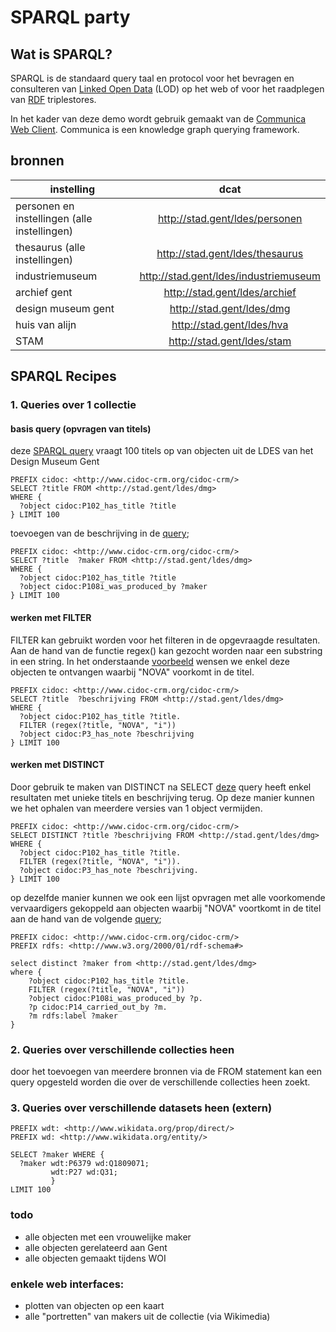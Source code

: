 # SPARQL party  

## Wat is SPARQL? 

SPARQL is de standaard query taal en protocol voor het bevragen en consulteren van [Linked Open Data](https://www.w3.org/egov/wiki/Linked_Open_Data) (LOD) op het web of voor het raadplegen van [RDF](https://www.w3.org/RDF/) triplestores. 

In het kader van deze demo wordt gebruik gemaakt van de [Communica Web Client](http://query.linkeddatafragments.org/). Communica is een knowledge graph querying framework.

## bronnen

| instelling   |      dcat      |
|----------|:-------------:|
| personen en instellingen (alle instellingen) |  http://stad.gent/ldes/personen | 
| thesaurus (alle instellingen)| http://stad.gent/ldes/thesaurus | 
| industriemuseum |    http://stad.gent/ldes/industriemuseum   | 
| archief gent| http://stad.gent/ldes/archief |  
| design museum gent| http://stad.gent/ldes/dmg |   
| huis van alijn| http://stad.gent/ldes/hva |  
| STAM| http://stad.gent/ldes/stam |  

## SPARQL Recipes
### 1. Queries over 1 collectie

#### basis query (opvragen van titels)
deze [SPARQL query](http://query.linkeddatafragments.org/#datasources=https%3A%2F%2Fstad.gent%2Fsparql&query=PREFIX%20cidoc%3A%20%3Chttp%3A%2F%2Fwww.cidoc-crm.org%2Fcidoc-crm%2F%3E%0ASELECT%20%3Ftitle%20FROM%20%3Chttp%3A%2F%2Fstad.gent%2Fldes%2Fdmg%3E%20%0AWHERE%20%7B%20%0A%20%20%3Fobject%20cidoc%3AP102_has_title%20%3Ftitle%0A%7D%20LIMIT%20100) vraagt 100 titels op van objecten uit de LDES van het Design Museum Gent 

```sparql
PREFIX cidoc: <http://www.cidoc-crm.org/cidoc-crm/>
SELECT ?title FROM <http://stad.gent/ldes/dmg> 
WHERE { 
  ?object cidoc:P102_has_title ?title
} LIMIT 100
```
toevoegen van de beschrijving in de [query](http://query.linkeddatafragments.org/#datasources=https%3A%2F%2Fstad.gent%2Fsparql&query=PREFIX%20cidoc%3A%20%3Chttp%3A%2F%2Fwww.cidoc-crm.org%2Fcidoc-crm%2F%3E%0ASELECT%20%3Ftitle%20%20%3Fmaker%20FROM%20%3Chttp%3A%2F%2Fstad.gent%2Fldes%2Fdmg%3E%20%0AWHERE%20%7B%20%0A%20%20%3Fobject%20cidoc%3AP102_has_title%20%3Ftitle.%0A%20%20%3Fobject%20cidoc%3AP108i_was_produced_by%20%3Fmaker%0A%7D%20LIMIT%20100); 

```sparql
PREFIX cidoc: <http://www.cidoc-crm.org/cidoc-crm/>
SELECT ?title  ?maker FROM <http://stad.gent/ldes/dmg> 
WHERE { 
  ?object cidoc:P102_has_title ?title
  ?object cidoc:P108i_was_produced_by ?maker
} LIMIT 100
```

#### werken met FILTER
FILTER kan gebruikt worden voor het filteren in de opgevraagde resultaten. 
Aan de hand van de functie regex() kan gezocht worden naar een substring in een string. 
In het onderstaande [voorbeeld](http://query.linkeddatafragments.org/#datasources=https%3A%2F%2Fstad.gent%2Fsparql&query=PREFIX%20cidoc%3A%20%3Chttp%3A%2F%2Fwww.cidoc-crm.org%2Fcidoc-crm%2F%3E%0ASELECT%20%3Ftitle%20%20%3Fbeschrijving%20FROM%20%3Chttp%3A%2F%2Fstad.gent%2Fldes%2Fdmg%3E%20%0AWHERE%20%7B%20%0A%20%20%3Fobject%20cidoc%3AP102_has_title%20%3Ftitle.%0A%20%20FILTER%20(regex(%3Ftitle%2C%20%22NOVA%22%2C%20%22i%22))%0A%20%20%3Fobject%20cidoc%3AP3_has_note%20%3Fbeschrijving%0A%7D%20LIMIT%20100) wensen we enkel deze objecten te ontvangen waarbij "NOVA" voorkomt in de titel. 

```sparql
PREFIX cidoc: <http://www.cidoc-crm.org/cidoc-crm/>
SELECT ?title  ?beschrijving FROM <http://stad.gent/ldes/dmg> 
WHERE { 
  ?object cidoc:P102_has_title ?title.
  FILTER (regex(?title, "NOVA", "i"))
  ?object cidoc:P3_has_note ?beschrijving
} LIMIT 100
```

#### werken met DISTINCT 
Door gebruik te maken van DISTINCT na SELECT [deze](https://bit.ly/3BAVFcX) query heeft enkel resultaten met unieke titels en beschrijving terug. Op deze manier kunnen we het ophalen van meerdere versies van 1 object vermijden. 

```sparql 
PREFIX cidoc: <http://www.cidoc-crm.org/cidoc-crm/>
SELECT DISTINCT ?title ?beschrijving FROM <http://stad.gent/ldes/dmg> 
WHERE { 
  ?object cidoc:P102_has_title ?title.
  FILTER (regex(?title, "NOVA", "i")).
  ?object cidoc:P3_has_note ?beschrijving.
} LIMIT 100
```

op dezelfde manier kunnen we ook een lijst opvragen met alle voorkomende vervaardigers gekoppeld aan objecten waarbij "NOVA" voortkomt in de titel aan de hand van de volgende [query](shorturl.at/zCLTW);

```sparql
PREFIX cidoc: <http://www.cidoc-crm.org/cidoc-crm/>
PREFIX rdfs: <http://www.w3.org/2000/01/rdf-schema#>

select distinct ?maker from <http://stad.gent/ldes/dmg>
where {
	?object cidoc:P102_has_title ?title.
	FILTER (regex(?title, "NOVA", "i"))
  	?object cidoc:P108i_was_produced_by ?p.
  	?p cidoc:P14_carried_out_by ?m.
  	?m rdfs:label ?maker
}
```

### 2. Queries over verschillende collecties heen
door het toevoegen van meerdere bronnen via de FROM statement kan een query opgesteld worden die over de verschillende collecties heen zoekt. 

### 3. Queries over verschillende datasets heen (extern)

```sparql 
PREFIX wdt: <http://www.wikidata.org/prop/direct/>
PREFIX wd: <http://www.wikidata.org/entity/>

SELECT ?maker WHERE {
  ?maker wdt:P6379 wd:Q1809071;
         wdt:P27 wd:Q31; 
         }
LIMIT 100
```

### todo 
- alle objecten met een vrouwelijke maker 
- alle objecten gerelateerd aan Gent 
- alle objecten gemaakt tijdens WOI

### enkele web interfaces:
- plotten van objecten op een kaart
- alle "portretten" van makers uit de collectie (via Wikimedia)
